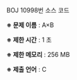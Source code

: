 BOJ 10998번 소스 코드

<b>※ 문제 이름</b> : A×B

<b>※ 제한 시간</b> : 1 초

<b>※ 제한 메모리</b> : 256 MB

<b>※ 제출 언어</b> : C
